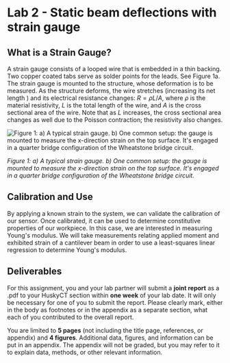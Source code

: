 # Lab 2 - Static beam deflections with strain gauge

## What is a Strain Gauge?

A strain gauge consists of a looped wire that is embedded in a thin backing. Two
copper coated tabs serve as solder points for the leads. See Figure 1a. The
strain gauge is mounted to the structure, whose deformation is to be measured. As
the structure deforms, the wire stretches (increasing its net length ) and its
electrical resistance changes: $R=\rho L/A$, where $\rho$ is the material
resistivity, $L$ is the total length of the wire, and $A$ is the cross sectional
area of the wire.  Note that as $L$ increases, the cross sectional area changes
as
well due to the Poisson contraction; the resistivity also changes.

![Figure 1: a) A typical strain gauge. b) One common setup: the gauge is
mounted to measure the x-direction strain on the top surface. It's
engaged in a quarter bridge configuration of the Wheatstone bridge
circuit.](https://raw.githubusercontent.com/cooperrc/sensors_and_data/master/ME3263-Lab_02/figure_01.png)

*Figure 1: a) A typical strain gauge. b) One common setup: the gauge is
mounted to measure the x-direction strain on the top surface. It's
engaged in a quarter bridge configuration of the Wheatstone bridge
circuit.*

## Calibration and Use

By applying a known strain to the system, we can validate the calibration of our sensor. Once calibrated, it can be used to determine constitutive properties of our workpiece. In this case, we are interested in measuring Young's modulus. We will take measurements relating applied moment and exhibited strain of a cantilever beam in order to use a least-squares linear regression to determine Young's modulus.

## Deliverables

For this assignment, you and your lab partner will submit a __joint report__ as a .pdf to your HuskyCT section within __one week__ of your lab date. It will only be necessary for one of you to submit the report. Please clearly mark, either in the body as footnotes or in the appendix as a separate section, what each of you contributed to the overall report.

You are limited to __5 pages__ (not including the title page, references, or appendix) and __4 figures__. Additional data, figures, and information can be put in an appendix. The appendix will not be graded, but you may refer to it to explain data, methods, or other relevant information.